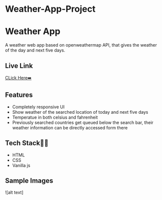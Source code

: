 # Weather-App-Project

# Weather App
A weather web app based on openweathermap API, that gives the weather of the day and next five days.


## Live Link
[CLick Here➡️]("https://weather-app-project-omega.vercel.app/")

## Features

- Completely responsive UI
- Show weather of the searched location of today and next five days
- Temperatue in both celsius and fahrenheit
- Previously searched countries get queued below the search bar, their weather information can be directly accessed form there


## Tech Stack👩‍💻

- HTML
- CSS
- Vanilla js

## Sample Images


![alt text]
